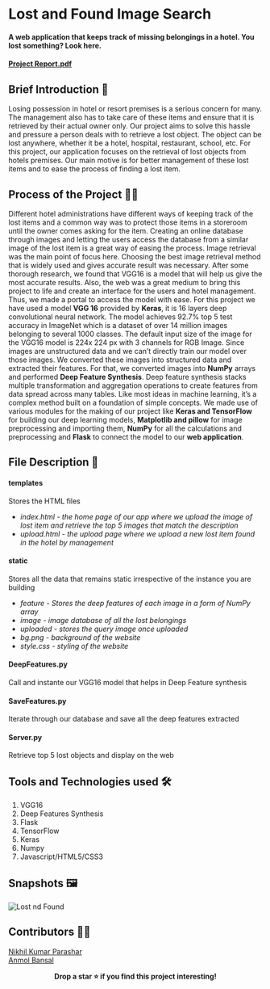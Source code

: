 # Lost and Found Image Search
#### A web application that keeps track of missing belongings in a hotel. You lost something? Look here.

#### [Project Report.pdf](https://github.com/anmolbansal7/Lost-and-Found/files/7789217/CBIVR.Final.pdf)


## Brief Introduction 📍
Losing possession in hotel or resort premises is a serious concern for many. The management also has to take care of these items and ensure that it is retrieved by their actual owner only. Our project aims to solve this hassle and pressure a person deals with to retrieve a lost object. The object can be lost anywhere, whether it be a hotel, hospital, restaurant, school, etc. For this project, our application focuses on the retrieval of lost objects from hotels premises. Our main motive is for better management of these lost items and to ease the process of finding a lost item.

## Process of the Project 👨‍🏫
Different hotel administrations have different ways of keeping track of the lost items and a common way was to protect those items in a storeroom until the owner comes asking for the item. Creating an online database through images and letting the users access the database from a similar image of the lost item is a great way of easing the process. Image retrieval was the main point of focus here. Choosing the best image retrieval method that is widely used and gives accurate result was necessary. After some thorough research, we found that VGG16 is a model that will help us give the most accurate results. Also, the web was a great medium to bring this project to life and create an interface for the users and hotel management. Thus, we made a portal to access the model with ease. For this project we have used a model **VGG 16** provided by **Keras**, it is 16 layers deep convolutional neural network. The model achieves 92.7% top 5 test accuracy in ImageNet which is a dataset of over 14 million images belonging to several 1000 classes. The default input size of the image for the VGG16 model is 224x 224 px with 3 channels for RGB Image.  Since images are unstructured data and we can’t directly train our model over those images. We converted these images into structured data and extracted their features. For that, we converted images into **NumPy** arrays and performed **Deep Feature Synthesis**. Deep feature synthesis stacks multiple transformation and aggregation operations to create features from data spread across many tables. Like most ideas in  machine learning, it’s a complex method built on a foundation of simple concepts. We made use of various modules for the making of our project like **Keras and TensorFlow** for building our deep learning models, **Matplotlib and pillow** for image preprocessing and importing them, **NumPy** for all the calculations and preprocessing and **Flask** to connect the model to our **web application**.

## File Description 📒
#### templates
Stores the HTML files<i>
- index.html - the home page of our app where we upload the image of lost item and retrieve the top 5 images that match the description
- upload.html - the upload page where we upload a new lost item found in the hotel by management</i>
#### static
Stores all the data that remains static irrespective of the instance you are building<i>
- feature - Stores the deep features of each image in a form of NumPy array
- image - image database of all the lost belongings
- uploaded - stores the query image once uploaded
- bg.png - background of the website
- style.css - styling of the website</i>
#### DeepFeatures.py
Call and instante our VGG16 model that helps in Deep Feature synthesis
#### SaveFeatures.py
Iterate through our database and save all the deep features extracted
#### Server.py
Retrieve top 5 lost objects and display on the web

## Tools and Technologies used 🛠
1. VGG16
2. Deep Features Synthesis
3. Flask
4. TensorFlow
5. Keras
6. Numpy
7. Javascript/HTML5/CSS3

## Snapshots 🖼
![Lost nd Found](https://user-images.githubusercontent.com/60514776/124169900-66519580-dac4-11eb-9a09-936e31a028f5.png)


## Contributors 👨‍💻
[Nikhil Kumar Parashar](https://github.com/NikhilKP631197)
<br>
[Anmol Bansal](https://github.com/anmolbansal7)

<p align = "center"><b>
Drop a star ⭐ if you find this project interesting!
  </b></p>
